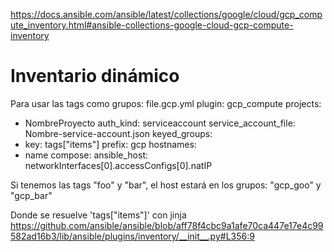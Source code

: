 https://docs.ansible.com/ansible/latest/collections/google/cloud/gcp_compute_inventory.html#ansible-collections-google-cloud-gcp-compute-inventory

# Inventario dinámico

Para usar las tags como grupos:
file.gcp.yml
plugin: gcp_compute
projects:
  - NombreProyecto
auth_kind: serviceaccount
service_account_file: Nombre-service-account.json
keyed_groups:
  - key: tags["items"]
    prefix: gcp
hostnames:
  - name
compose:
  ansible_host: networkInterfaces[0].accessConfigs[0].natIP

Si tenemos las tags "foo" y "bar", el host estará en los grupos:
"gcp_goo" y "gcp_bar"

Donde se resuelve 'tags["items"]' con jinja
https://github.com/ansible/ansible/blob/aff78f4cbc9a1afe70ca447e17e4c99582ad16b3/lib/ansible/plugins/inventory/__init__.py#L356:9



